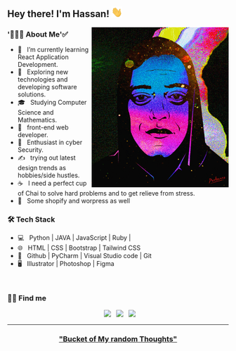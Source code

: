 <h2> Hey there! I'm Hassan! <img src="https://github.com/hassancodes/mydata/blob/main/Hi.gif" width="25"></h2>
<img align="right" alt="GIF" src="https://github.com/hassancodes/mydata/blob/main/giphy.gif" width="312" heigh='380'/>



<h3> '👨🏻‍💻 About Me'✅ </h3>

- 🔭 &nbsp; I’m currently learning React Application Development.
- 🤔 &nbsp; Exploring new technologies and developing software solutions.
- 🎓 &nbsp; Studying Computer Science and Mathematics.
- 💼 &nbsp; front-end web developer.
- 🌱 &nbsp; Enthusiast in cyber Security.
- ✍️ &nbsp; trying out latest design trends as hobbies/side hustles.
- ☕ &nbsp; I need a perfect cup of Chai to solve hard problems and to get relieve from stress. 
- 🙂 &nbsp; Some shopify and worpress as well

<h3>🛠 Tech Stack</h3>

- 💻 &nbsp; Python | JAVA | JavaScript | Ruby |
- 🌐 &nbsp; HTML | CSS | Bootstrap | Tailwind CSS
- 🔧 &nbsp; Github | PyCharm | Visual Studio code | Git
- 🖥 &nbsp; Illustrator | Photoshop | Figma



</br>


<h3> 🤝🏻 Find me </h3>

<p align="center">
&nbsp; <a href="https://twitter.com/hassantweets4/" target="_blank" rel="noopener noreferrer"><img src="https://img.icons8.com/plasticine/100/000000/twitter.png" width="50" /></a>  
&nbsp; <a href="https://www.instagram.com/ig.geek.code/" target="_blank" rel="noopener noreferrer"><img src="https://img.icons8.com/plasticine/100/000000/instagram-new.png" width="50" /></a>  
&nbsp; <a href="mailto:thatdevhassan@gmail.com" target="_blank" rel="noopener noreferrer"><img src="https://img.icons8.com/plasticine/100/000000/gmail.png"  width="50" /></a>
</p>
<hr/>

<h3 align=center><a href="https://thecodingneuron.blogspot.com" >"Bucket of My random Thoughts"</a></h3>
